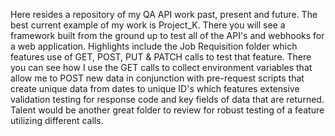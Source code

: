Here resides a repository of my QA API work past, present and future. The best current example of my work is Project_K. There you will see a framework built from the ground up to test all of the API's and webhooks for a web application. Highlights include the Job Requisition folder which features use of GET, POST, PUT & PATCH calls to test that feature. There you can see how I use the GET calls to collect environment variables that allow me to POST new data in conjunction with pre-request scripts that create unique data from dates to unique ID's which features extensive validation testing for response code and key fields of data that are returned. Talent would be another great folder to review for robust testing of a feature utilizing different calls.
